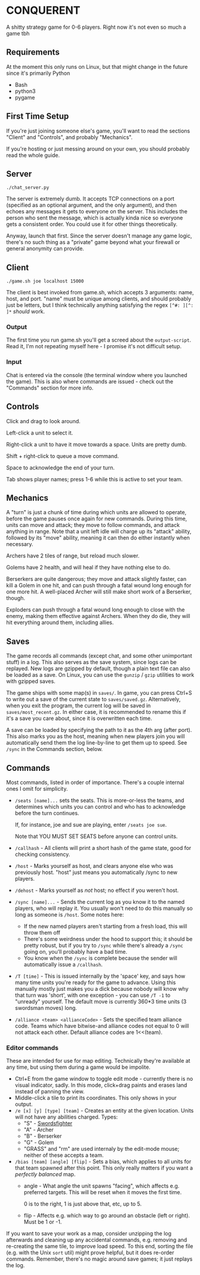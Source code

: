 CONQUERENT
==========

A shitty strategy game for 0-6 players. Right now it's not even so much a game tbh

## Requirements

At the moment this only runs on Linux, but that might change in the future since it's primarily Python

- Bash
- python3
- pygame

## First Time Setup

If you're just joining someone else's game, you'll want to read the sections "Client" and "Controls", and probably "Mechanics".

If you're hosting or just messing around on your own, you should probably read the whole guide.

## Server

`./chat_server.py`

The server is extremely dumb. It accepts TCP connections on a port (specified as an optional argument, and the only argument), and then echoes any messages it gets to everyone on the server. This includes the person who sent the message, which is actually kinda nice so everyone gets a consistent order. You could use it for other things theoretically.

Anyway, launch that first. Since the server doesn't manage any game logic, there's no such thing as a "private" game beyond what your firewall or general anonymity can provide.

## Client

`./game.sh joe localhost 15000`

The client is best invoked from game.sh, which accepts 3 arguments: name, host, and port. "name" must be unique among clients, and should probably just be letters, but I think technically anything satisfying the regex `[^#: ][^: ]*` *should* work.

### Output

The first time you run game.sh you'll get a screed about the `output-script`. Read it, I'm not repeating myself here - I promise it's not difficult setup.

### Input

Chat is entered via the console (the terminal window where you launched the game). This is also where commands are issued - check out the "Commands" section for more info.

## Controls

Click and drag to look around.

Left-click a unit to select it.

Right-click a unit to have it move towards a space. Units are pretty dumb.

Shift + right-click to queue a move command.

Space to acknowledge the end of your turn.

Tab shows player names; press 1-6 while this is active to set your team.

## Mechanics

A "turn" is just a chunk of time during which units are allowed to operate, before the game pauses once again for new commands.
During this time, units can move and attack; they move to follow commands, and attack anything in range.
Note that a unit left idle will charge up its "attack" ability, followed by its "move" ability, meaning it can then do either instantly when necessary.

Archers have 2 tiles of range, but reload much slower.

Golems have 2 health, and will heal if they have nothing else to do.

Berserkers are quite dangerous; they move and attack slightly faster, can kill a Golem in one hit, and can push through a fatal wound long enough for one more hit. A well-placed Archer will still make short work of a Berserker, though.

Exploders can push through a fatal wound long enough to close with the enemy, making them effective against Archers. When they do die, they will hit everything around them, including allies.

## Saves

The game records all commands (except chat, and some other unimportant stuff) in a log. This also serves as the save system, since logs can be replayed.
New logs are gzipped by default, though a plain text file can also be loaded as a save.
On Linux, you can use the `gunzip` / `gzip` utilities to work with gzipped saves.

The game ships with some map(s) in `saves/`.
In game, you can press Ctrl+S to write out a save of the current state to `saves/saved.gz`.
Alternatively, when you exit the program, the current log will be saved in `saves/most_recent.gz`.
In either case, it is recommended to rename this if it's a save you care about, since it is overwritten each time.

A save can be loaded by specifying the path to it as the 4th arg (after port). This also marks you as the host, meaning when new players join you will automatically send them the log line-by-line to get them up to speed. See `/sync` in the Commands section, below.

## Commands

Most commands, listed in order of importance. There's a couple internal ones I omit for simplicity.
-   `/seats [name]...` sets the seats. This is more-or-less the teams, and determines which units you can control and who has to acknowledge before the turn continues.

    If, for instance, joe and sue are playing, enter `/seats joe sue`.

    Note that YOU MUST SET SEATS before anyone can control units.
-   `/callhash` - All clients will print a short hash of the game state, good for checking consistency.
-   `/host` - Marks yourself as host, and clears anyone else who was previously host. "host" just means you automatically /sync to new players.
-   `/dehost` - Marks yourself as *not* host; no effect if you weren't host.
-   `/sync [name]...` - Sends the current log as you know it to the named players, who will replay it. You usually won't need to do this manually so long as someone is `/host`. Some notes here:
    - If the new named players aren't starting from a fresh load, this will throw them off
    - There's some weirdness under the hood to support this; it should be pretty robust, but if you try to `/sync` while there's already a `/sync` going on, you'll probably have a bad time.
    - You know when the `/sync` is complete because the sender will automatically issue a `/callhash`.
- `/T [time]` - This is issued internally by the 'space' key, and says how many time units you're ready for the game to advance. Using this manually mostly just makes you a dick because nobody will know why that turn was 'short', with one exception - you can use `/T -1` to "unready" yourself. The default move is currently 360\*3 time units (3 swordsman moves) long.
- `/alliance <team> <allianceCode>` - Sets the specified team alliance code. Teams which have bitwise-and alliance codes not equal to 0 will not attack each other. Default alliance codes are 1<<(team).

### Editor commands

These are intended for use for map editing. Technically they're available at any time, but using them during a game would be impolite.

- Ctrl+E from the game window to toggle edit mode - currently there is no visual indicator, sadly. In this mode, click+drag paints and erases land instead of panning the view.
- Middle-click a tile to print its coordinates. This only shows in your output.
- `/e [x] [y] [type] [team]` - Creates an entity at the given location. Units will not have any abilities charged. Types:
  - "S" - [Swordsfighter](https://qwantz.com/index.php?comic=2460)
  - "A" - Archer
  - "B" - Berserker
  - "G" - Golem
  - "GRASS" and "rm" are used internaly by the edit-mode mouse; neither of these accepts a team.
- `/bias [team] [angle] [flip]` - Sets a bias, which applies to all units for that team spawned after this point. This only really matters if you want a *perfectly balanced* map.
  -   angle - What angle the unit spawns "facing", which affects e.g. preferred targets. This will be reset when it moves the first time.

      0 is to the right, 1 is just above that, etc, up to 5.
  -   flip - Affects e.g. which way to go around an obstacle (left or right). Must be 1 or -1.

If you want to save your work as a map, consider unzipping the log afterwards and cleaning up any accidental commands, e.g. removing and re-creating the same tile, to improve load speed. To this end, sorting the file (e.g. with the Unix `sort` util) might prove helpful, but it does re-order commands. Remember, there's no magic around save games; it just replays the log.
